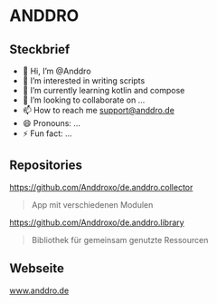 # ANDDRO

## Steckbrief

- 👋 Hi, I’m @Anddro
- 👀 I’m interested in writing scripts
- 🌱 I’m currently learning kotlin and compose
- 💞️ I’m looking to collaborate on ...
- 📫 How to reach me support@anddro.de
- 😄 Pronouns: ...
- ⚡ Fun fact: ...


## Repositories

https://github.com/Anddroxo/de.anddro.collector

> App mit verschiedenen Modulen

https://github.com/Anddroxo/de.anddro.library

> Bibliothek für gemeinsam genutzte Ressourcen


## Webseite

www.anddro.de

<!---
Anddroxo/Anddroxo is a ✨ special ✨ repository because its `README.md` (this file) appears on your GitHub profile.
You can click the Preview link to take a look at your changes.
--->
